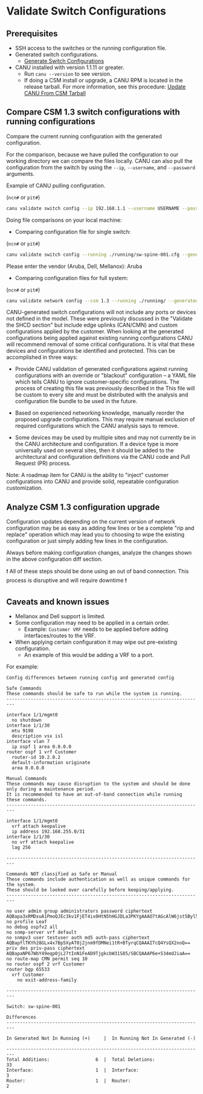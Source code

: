 # Validate Switch Configurations

## Prerequisites

* SSH access to the switches or the running configuration file.
* Generated switch configurations.
  * [Generate Switch Configurations](generate_switch_configs.md)
* CANU installed with version 1.1.11 or greater.
  * Run `canu --version` to see version.
  * If doing a CSM install or upgrade, a CANU RPM is located in the release tarball. For more information, see this procedure: [Update CANU From CSM Tarball](canu/update_canu_from_csm_tarball.md)

## Compare CSM 1.3 switch configurations with running configurations

Compare the current running configuration with the generated configuration.

For the comparison, because we have pulled the configuration to our working directory we can compare the files locally. CANU
can also pull the configuration from the switch by using the `--ip`, `--username`, and `--password` arguments.

Example of CANU pulling configuration.

(`ncn#` or `pit#`)

```bash
canu validate switch config --ip 192.168.1.1 --username USERNAME --password PASSWORD --generated ./generated/sw-spine-001.cfg
```

Doing file comparisons on your local machine:

* Comparing configuration file for single switch:

(`ncn#` or `pit#`)

```bash
canu validate switch config --running ./running/sw-spine-001.cfg --generated sw-spine-001.cfg
```

Please enter the vendor (Aruba, Dell, Mellanox): Aruba

* Comparing configuration files for full system:

(`ncn#` or `pit#`)

```bash
canu validate network config --csm 1.3 --running ./running/ --generated ./generated/
```

CANU-generated switch configurations will not include any ports or devices not defined in the model. These were previously discussed in the
"Validate the SHCD section" but include edge uplinks (CAN/CMN) and custom configurations applied by the customer. When looking at the generated
configurations being applied against existing running configurations CANU will recommend removal of some critical configurations. It is vital
that these devices and configurations be identified and protected. This can be accomplished in three ways:

* Provide CANU validation of generated configurations against running configurations with an override or "blackout" configuration – a YAML file
which tells CANU to ignore customer-specific configurations. The process of creating this file was previously described in the This file will be
custom to every site and must be distributed with the analysis and configuration file bundle to be used in the future.

* Based on experienced networking knowledge, manually reorder the proposed upgrade configurations. This may require manual exclusion of required
  configurations which the CANU analysis says to remove.

* Some devices may be used by multiple sites and may not currently be in the CANU architecture and configuration. If a device type is more
  universally used on several sites, then it should be added to the architectural and configuration definitions via the CANU code and
  Pull Request (PR) process.

Note: A roadmap item for CANU is the ability to "inject" customer configurations into CANU and provide solid, repeatable configuration customization.

## Analyze CSM 1.3 configuration upgrade

Configuration updates depending on the current version of network configuration may be as easy as adding few lines or be a complete "rip and replace"
operation which may lead you to choosing to wipe the existing configuration or just simply adding few lines in the configuration.

Always before making configuration changes, analyze the changes shown in the above configuration diff section.

:exclamation: All of these steps should be done using an out of band connection. This process is disruptive and will require downtime :exclamation:

## Caveats and known issues

* Mellanox and Dell support is limited.
* Some configuration may need to be applied in a certain order.
  * Example: `Customer VRF` needs to be applied before adding interfaces/routes to the VRF.
* When applying certain configuration it may wipe out pre-existing configuration.
  * An example of this would be adding a VRF to a port.

For example:

```text
Config differences between running config and generated config

Safe Commands
These commands should be safe to run while the system is running.
-------------------------------------------------------------------------

interface 1/1/mgmt0
  no shutdown
interface 1/1/30
  mtu 9198
  description vsx isl
interface vlan 7
  ip ospf 1 area 0.0.0.0
router ospf 1 vrf Customer
  router-id 10.2.0.2
  default-information originate
  area 0.0.0.0

Manual Commands
These commands may cause disruption to the system and should be done only during a maintenance period.
It is recommended to have an out-of-band connection while running these commands.
-------------------------------------------------------------------------

interface 1/1/mgmt0
  vrf attach keepalive
  ip address 192.168.255.0/31
interface 1/1/30
  no vrf attach keepalive
  lag 256

-------------------------------------------------------------------------

Commands NOT classified as Safe or Manual
These commands include authentication as well as unique commands for the system.
These should be looked over carefully before keeping/applying.
-------------------------------------------------------------------------

no user admin group administrators password ciphertext AQBapa3xRMDxuA1PmoQJEc3kv1FjET4ix0HtN5hHGJDLa3PKYgAAAO7tAGcAlW6jst5Byl50ax+JA+ViqsHr8Sl1KCzSFzgBtaIYz3iTPD3zk5wmbJ1IKbMQ9+TcgFUO7baupypo7ftDMIbZhn+A7UaLALJzFj+W+NIqmWbOGfKw9ie0jTM5JUfl
no profile Leaf
no debug ospfv2 all
no snmp-server vrf default
no snmpv3 user testuser auth md5 auth-pass ciphertext AQBapflTKYh28GLx4x7Bp5XyAT0j2jnm9fDMNei1tR+BTyrqCQAAAITcQ4YsQX2noQ== priv des priv-pass ciphertext AQBapaNP67WbY49eqp0jL27tInN1FeAD9TjgkcbW31S85/SBCQAAAP6e+534mdJiaA==
no route-map CMN permit seq 10
no router ospf 2 vrf Customer
router bgp 65533
  vrf Customer
    no exit-address-family

-------------------------------------------------------------------------

Switch: sw-spine-001

Differences
-------------------------------------------------------------------------

In Generated Not In Running (+)     |  In Running Not In Generated (-)

-------------------------------------------------------------------------
Total Additions:                 6  |  Total Deletions:                33
Interface:                       1  |  Interface:                       3
Router:                          1  |  Router:                          2
```
